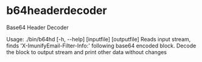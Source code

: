 # b64headerdecoder
Base64 Header Decoder

Usage:  ./bin/b64hd  [-h, --help] [inputfile] [outputfile]
Reads input stream, finds 'X-ImunifyEmail-Filter-Info:' following base64 encoded block. 
Decode the block to output stream and print other data without changes